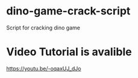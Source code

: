 # dino-game-crack-script
Script for cracking dino game

# Video Tutorial is avalible
https://youtu.be/-oqaxUJ_dJo
